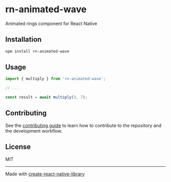 # rn-animated-wave

Animated rings component for React Native

## Installation

```sh
npm install rn-animated-wave
```

## Usage


```js
import { multiply } from 'rn-animated-wave';

// ...

const result = await multiply(3, 7);
```


## Contributing

See the [contributing guide](CONTRIBUTING.md) to learn how to contribute to the repository and the development workflow.

## License

MIT

---

Made with [create-react-native-library](https://github.com/callstack/react-native-builder-bob)
